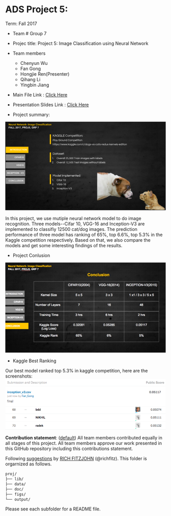 # ADS Project 5: 



Term: Fall 2017

+ Team # Group 7
+ Projec title: Project 5: Image Classification using Neural Network
+ Team members
	+ Chenyun Wu
	+ Fan Gong
	+ Hongjie Ren(Presenter)
	+ Qihang Li
	+ Yingbin Jiang

+ Main File Link : [Click Here](https://github.com/TZstatsADS/Fall2017-project5-grp7/blob/master/doc/main.ipynb )
+ Presentation Slides Link : [Click Here](https://github.com/TZstatsADS/Fall2017-project5-grp7/blob/master/doc/proj5-grp7.pptx)
	
+ Project summary: 

![a](figs/4.jpg)

In this project, we use mutiple neural network model to do image recognition. Three models--Cifar 10, VGG-16 and Inception-V3 are implemented to classifiy 12500 cat/dog images. The prediction performance of three model has ranking of 65%, top 6.6%, top 5.3% in the Kaggle competition respectively. Based on that, we also compare the models and get some interesting findings of the results.

+ Project Conlusion  

![b](figs/5.jpg)

* Kaggle Best Ranking 

Our best model ranked top 5.3% in kaggle competition, here are the screenshots:
![b1](figs/best1.jpg)
![b2](figs/best2.jpg)

	
**Contribution statement**: ([default](doc/a_note_on_contributions.md)) All team members contributed equally in all stages of this project. All team members approve our work presented in this GitHub repository including this contributions statement. 

Following [suggestions](http://nicercode.github.io/blog/2013-04-05-projects/) by [RICH FITZJOHN](http://nicercode.github.io/about/#Team) (@richfitz). This folder is orgarnized as follows.

```
proj/
├── lib/
├── data/
├── doc/
├── figs/
└── output/
```

Please see each subfolder for a README file.
